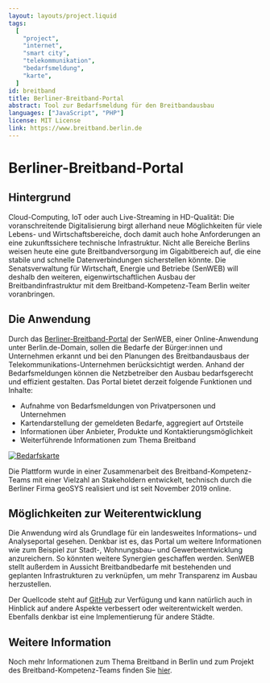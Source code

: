 ```yaml
---
layout: layouts/project.liquid
tags:
  [
    "project",
    "internet",
    "smart city",
    "telekommunikation",
    "bedarfsmeldung",
    "karte",
  ]
id: breitband
title: Berliner-Breitband-Portal
abstract: Tool zur Bedarfsmeldung für den Breitbandausbau
languages: ["JavaScript", "PHP"]
license: MIT License
link: https://www.breitband.berlin.de
---
```


# Berliner-Breitband-Portal

## Hintergrund

Cloud-Computing, IoT oder auch Live-Streaming in HD-Qualität: Die voranschreitende Digitalisierung birgt allerhand neue Möglichkeiten für viele Lebens- und Wirtschaftsbereiche, doch damit auch hohe Anforderungen an eine zukunftssichere technische Infrastruktur. Nicht alle Bereiche Berlins weisen heute eine gute Breitbandversorgung im Gigabitbereich auf, die eine stabile und schnelle Datenverbindungen sicherstellen könnte.
Die Senatsverwaltung für Wirtschaft, Energie und Betriebe (SenWEB) will deshalb den weiteren, eigenwirtschaftlichen Ausbau der Breitbandinfrastruktur mit dem Breitband-Kompetenz-Team Berlin weiter voranbringen.

## Die Anwendung

Durch das [Berliner-Breitband-Portal](https://www.breitband.berlin.de) der SenWEB, einer Online-Anwendung unter Berlin.de-Domain, sollen die Bedarfe der Bürger:innen und Unternehmen erkannt und bei den Planungen des Breitbandausbaus der Telekommunikations-Unternehmen berücksichtigt werden. Anhand der Bedarfsmeldungen können die Netzbetreiber den Ausbau bedarfsgerecht und effizient gestalten. Das Portal bietet derzeit folgende Funktionen und Inhalte:

- Aufnahme von Bedarfsmeldungen von Privatpersonen und Unternehmen
- Kartendarstellung der gemeldeten Bedarfe, aggregiert auf Ortsteile
- Informationen über Anbieter, Produkte und Kontaktierungsmöglichkeit
- Weiterführende Informationen zum Thema Breitband

[![Bedarfskarte](/assets/images/projects/breitband_map.png)](https://www.breitband.berlin.de)

Die Plattform wurde in einer Zusammenarbeit des Breitband-Kompetenz-Teams mit einer Vielzahl an Stakeholdern entwickelt, technisch durch die Berliner Firma geoSYS realisiert und ist seit November 2019 online.

## Möglichkeiten zur Weiterentwicklung

Die Anwendung wird als Grundlage für ein landesweites Informations– und Analyseportal gesehen. Denkbar ist es, das Portal um weitere Informationen wie zum Beispiel zur Stadt-, Wohnungsbau– und Gewerbeentwicklung anzureichern. So könnten weitere Synergien geschaffen werden. SenWEB stellt außerdem in Aussicht Breitbandbedarfe mit bestehenden und geplanten Infrastrukturen zu verknüpfen, um mehr Transparenz im Ausbau herzustellen.

Der Quellcode steht auf [GitHub](https://github.com/BerlinerBreitbandPortal/BBP) zur Verfügung und kann natürlich auch in Hinblick auf andere Aspekte verbessert oder weiterentwickelt werden. Ebenfalls denkbar ist eine Implementierung für andere Städte.

## Weitere Information

Noch mehr Informationen zum Thema Breitband in Berlin und zum Projekt des Breitband-Kompetenz-Teams finden Sie [hier](https://www.breitband.berlin.de/data/BKT_Basisinfo_2020.pdf).
